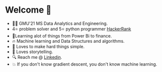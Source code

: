 
# Welcome  :dart:
- :man_student: GMU'21 MS Data Analytics and Engineering.
- 4:star: problem solver and 5:star: python programmer [HackerRank](https://www.hackerrank.com/mayankdubey1996)
- :notebook:Learning alot of things from Power Bi to finance.
- :fire: Machine learning and Data Structures and algorithms.
- :raised_hands: Loves to make hard things simple.
- :speech_balloon: Loves storytelling.
- :mag: Reach me @ [Linkedin](https://www.linkedin.com/in/mayank-dubey11/).
- :boom: If you don't know gradient descent, you don't know machine learning.
